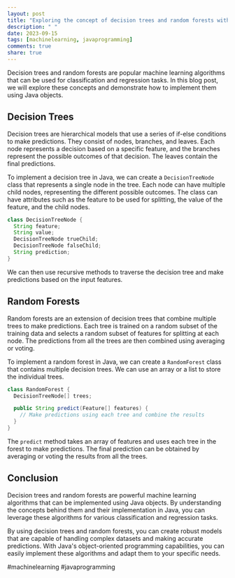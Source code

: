 ```yaml
---
layout: post
title: "Exploring the concept of decision trees and random forests with Java objects"
description: " "
date: 2023-09-15
tags: [machinelearning, javaprogramming]
comments: true
share: true
---
```


Decision trees and random forests are popular machine learning algorithms that can be used for classification and regression tasks. In this blog post, we will explore these concepts and demonstrate how to implement them using Java objects.

## Decision Trees

Decision trees are hierarchical models that use a series of if-else conditions to make predictions. They consist of nodes, branches, and leaves. Each node represents a decision based on a specific feature, and the branches represent the possible outcomes of that decision. The leaves contain the final predictions.

To implement a decision tree in Java, we can create a `DecisionTreeNode` class that represents a single node in the tree. Each node can have multiple child nodes, representing the different possible outcomes. The class can have attributes such as the feature to be used for splitting, the value of the feature, and the child nodes.

```java
class DecisionTreeNode {
  String feature;
  String value;
  DecisionTreeNode trueChild;
  DecisionTreeNode falseChild;
  String prediction;
}
```

We can then use recursive methods to traverse the decision tree and make predictions based on the input features.

## Random Forests

Random forests are an extension of decision trees that combine multiple trees to make predictions. Each tree is trained on a random subset of the training data and selects a random subset of features for splitting at each node. The predictions from all the trees are then combined using averaging or voting.

To implement a random forest in Java, we can create a `RandomForest` class that contains multiple decision trees. We can use an array or a list to store the individual trees.

```java
class RandomForest {
  DecisionTreeNode[] trees;

  public String predict(Feature[] features) {
    // Make predictions using each tree and combine the results
  }
}
```

The `predict` method takes an array of features and uses each tree in the forest to make predictions. The final prediction can be obtained by averaging or voting the results from all the trees.

## Conclusion

Decision trees and random forests are powerful machine learning algorithms that can be implemented using Java objects. By understanding the concepts behind them and their implementation in Java, you can leverage these algorithms for various classification and regression tasks.

By using decision trees and random forests, you can create robust models that are capable of handling complex datasets and making accurate predictions. With Java's object-oriented programming capabilities, you can easily implement these algorithms and adapt them to your specific needs.

#machinelearning #javaprogramming